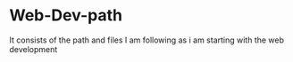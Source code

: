 # Web-Dev-path
It consists of the path and files I am following as i am starting with the web development
